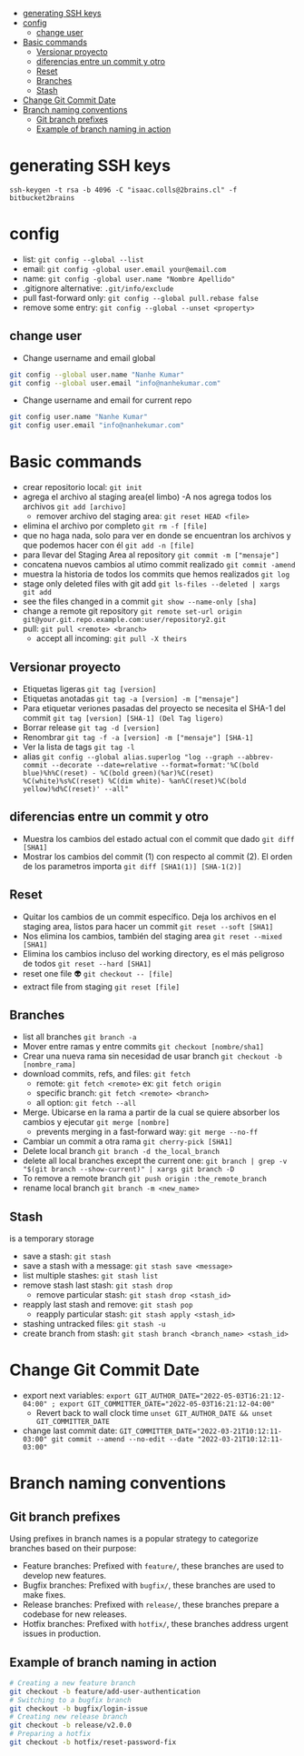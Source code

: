 - [generating SSH keys](#generating-ssh-keys)
- [config](#config)
  - [change user](#change-user)
- [Basic commands](#basic-commands)
  - [Versionar proyecto](#versionar-proyecto)
  - [diferencias entre un commit y otro](#diferencias-entre-un-commit-y-otro)
  - [Reset](#reset)
  - [Branches](#branches)
  - [Stash](#stash)
- [Change Git Commit Date](#change-git-commit-date)
- [Branch naming conventions](#branch-naming-conventions)
  - [Git branch prefixes](#git-branch-prefixes)
  - [Example of branch naming in action](#example-of-branch-naming-in-action)

# generating SSH keys

`ssh-keygen -t rsa -b 4096 -C "isaac.colls@2brains.cl" -f bitbucket2brains`

# config

- list: `git config --global --list`
- email: `git config -global user.email your@email.com`
- name: `git config -global user.name "Nombre Apellido"`
- .gitignore alternative: `.git/info/exclude`
- pull fast-forward only: `git config --global pull.rebase false`
- remove some entry: `git config --global --unset <property>`

## change user

- Change username and email global

```bash
git config --global user.name "Nanhe Kumar"
git config --global user.email "info@nanhekumar.com"
```

- Change username and email for current repo

```bash
git config user.name "Nanhe Kumar"
git config user.email "info@nanhekumar.com"
```

# Basic commands

- crear repositorio local: `git init`
- agrega el archivo al staging area(el limbo) -A nos agrega todos los archivos `git add [archivo]`
  - remover archivo del staging area: `git reset HEAD <file>`
- elimina el archivo por completo `git rm -f [file]`
- que no haga nada, solo para ver en donde se encuentran los archivos y que podemos hacer con él `git add -n [file]`
- para llevar del Staging Area al repository `git commit -m ["mensaje"]`
- concatena nuevos cambios al utimo commit realizado `git commit -amend`
- muestra la historia de todos los commits que hemos realizados `git log`
- stage only deleted files with git add `git ls-files --deleted | xargs git add`
- see the files changed in a commit `git show --name-only [sha]`
- change a remote git repository `git remote set-url origin git@your.git.repo.example.com:user/repository2.git`
- pull: `git pull <remote> <branch>`
  - accept all incoming: `git pull -X theirs`

## Versionar proyecto

- Etiquetas ligeras `git tag [version]`
- Etiquetas anotadas `git tag -a [version] -m ["mensaje"]`
- Para etiquetar veriones pasadas del proyecto se necesita el SHA-1 del commit `git tag [version] [SHA-1] (Del Tag ligero)`
- Borrar release `git tag -d [version]`
- Renombrar `git tag -f -a [version] -m ["mensaje"] [SHA-1]`
- Ver la lista de tags `git tag -l`
- alias `git config --global alias.superlog "log --graph --abbrev-commit --decorate --date=relative --format=format:'%C(bold blue)%h%C(reset) - %C(bold green)(%ar)%C(reset) %C(white)%s%C(reset) %C(dim white)- %an%C(reset)%C(bold yellow)%d%C(reset)' --all"`

## diferencias entre un commit y otro

- Muestra los cambios del estado actual con el commit que dado `git diff [SHA1]`
- Mostrar los cambios del commit (1) con respecto al commit (2). El orden de los parametros importa `git diff [SHA1(1)] [SHA-1(2)]`

## Reset

- Quitar los cambios de un commit específico. Deja los archivos en el staging area, listos para hacer un commit `git reset --soft [SHA1]`
- Nos elimina los cambios, también del staging area `git reset --mixed [SHA1]`
- Elimina los cambios incluso del working directory, es el más peligroso de todos `git reset --hard [SHA1]`
- reset one file 👽 `git checkout -- [file]`
- extract file from staging `git reset [file]`

## Branches

- list all branches `git branch -a`
- Mover entre ramas y entre commits `git checkout [nombre/sha1]`
- Crear una nueva rama sin necesidad de usar branch `git checkout -b [nombre_rama]`
- download commits, refs, and files: `git fetch`
  - remote: `git fetch <remote>` ex: `git fetch origin`
  - specific branch: `git fetch <remote> <branch>`
  - all option: `git fetch --all`
- Merge. Ubicarse en la rama a partir de la cual se quiere absorber los cambios y ejecutar `git merge [nombre]`
  - prevents merging in a fast-forward way: `git merge --no-ff`
- Cambiar un commit a otra rama `git cherry-pick [SHA1]`
- Delete local branch `git branch -d the_local_branch`
- delete all local branches except the current one: `git branch | grep -v "$(git branch --show-current)" | xargs git branch -D`
- To remove a remote branch `git push origin :the_remote_branch`
- rename local branch `git branch -m <new_name>`

## Stash

is a temporary storage

- save a stash: `git stash`
- save a stash with a message: `git stash save <message>`
- list multiple stashes: `git stash list`
- remove stash last stash: `git stash drop`
  - remove particular stash: `git stash drop <stash_id>`
- reapply last stash and remove: `git stash pop`
  - reapply particular stash: `git stash apply <stash_id>`
- stashing untracked files: `git stash -u`
- create branch from stash: `git stash branch <branch_name> <stash_id>`

# Change Git Commit Date

- export next variables: `export GIT_AUTHOR_DATE="2022-05-03T16:21:12-04:00" ; export GIT_COMMITTER_DATE="2022-05-03T16:21:12-04:00"`
  - Revert back to wall clock time `unset GIT_AUTHOR_DATE && unset GIT_COMMITTER_DATE`
- change last commit date: `GIT_COMMITTER_DATE="2022-03-21T10:12:11-03:00" git commit --amend --no-edit --date "2022-03-21T10:12:11-03:00"`

# Branch naming conventions

## Git branch prefixes

Using prefixes in branch names is a popular strategy to categorize branches based on their purpose:

- Feature branches: Prefixed with `feature/`, these branches are used to develop new features.
- Bugfix branches: Prefixed with `bugfix/`, these branches are used to make fixes.
- Release branches: Prefixed with `release/`, these branches prepare a codebase for new releases.
- Hotfix branches: Prefixed with `hotfix/`, these branches address urgent issues in production.

## Example of branch naming in action

```bash
# Creating a new feature branch
git checkout -b feature/add-user-authentication
# Switching to a bugfix branch
git checkout -b bugfix/login-issue
# Creating new release branch
git checkout -b release/v2.0.0
# Preparing a hotfix
git checkout -b hotfix/reset-password-fix
```
